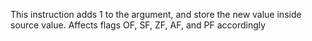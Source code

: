 This instruction adds 1 to the argument, and store the new value inside
source value. Affects flags OF, SF, ZF, AF, and PF accordingly